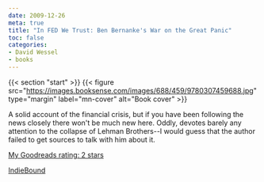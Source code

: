 ```yaml
---
date: 2009-12-26
meta: true
title: "In FED We Trust: Ben Bernanke's War on the Great Panic"
toc: false
categories:
- David Wessel
- books
---
```


{{< section "start" >}}
{{< figure src="https://images.booksense.com/images/688/459/9780307459688.jpg" type="margin" label="mn-cover" alt="Book cover" >}}

A solid account of the financial crisis, but if you have been following the news closely there won't be much new here. Oddly, devotes barely any attention to the collapse of Lehman Brothers--I would guess that the author failed to get sources to talk with him about it. 

[My Goodreads rating: 2 stars](https://www.goodreads.com/review/show/81639874)  

[IndieBound](https://www.indiebound.org/book/9780307459688)
